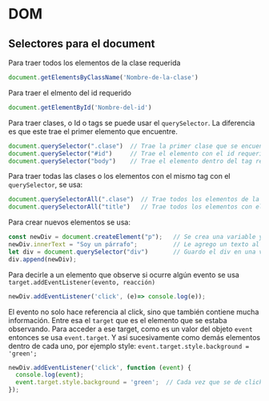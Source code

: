 # DOM

## Selectores para el document

Para traer todos los elementos de la clase requerida

```js
document.getElementsByClassName('Nombre-de-la-clase')
```

Para traer el elmento del id requerido 

```js
document.getElementById('Nombre-del-id')   
```

Para traer clases, o Id o tags se puede usar el `querySelector`. La diferencia es que este trae el primer elemento que encuentre.

```js
document.querySelector(".clase")  // Trae la primer clase que se encuentre
document.querySelector("#id")     // Trae el elemento con el id requerido
document.querySelector("body")    // Trae el elemento dentro del tag requerido
```

Para traer todas las clases o los elementos con el mismo tag con el `querySelector`, se usa:

```js
document.querySelectorAll(".clase")  // Trae todos los elementos de la clase que se encuentre
document.querySelectorAll("title")   // Trae todos los elementos con el tag requerido
```

Para crear nuevos elementos se usa:

```js
const newDiv = document.createElement("p");   // Se crea una variable y allí se guarda el nuevo elemento
newDiv.innerText = "Soy un párrafo";          // Le agrego un texto al párrafo
let div = document.querySelector("div")       // Guardo el div en una variable
div.append(newDiv);
```

Para decirle a un elemento que observe si ocurre algún evento se usa `target.addEventListener(evento, reacción)`

```js
newDiv.addEventListener('click', (e)=> console.log(e));
```

El evento no solo hace referencia al click, sino que también contiene mucha información. Entre esa el `target` que es el elemento que se estaba observando. Para acceder a ese target, como es un valor del objeto `event` entonces se usa `event.target`. Y así sucesivamente como demás elementos dentro de cada uno, por ejemplo style: `event.target.style.background = 'green';`

```js
newDiv.addEventListener('click', function (event) {
  console.log(event);
  event.target.style.background = 'green';  // Cada vez que se de click en newDiv, este va a cambiar a color verde.
});
```